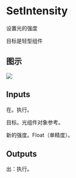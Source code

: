 # SetIntensity

设置光的强度

目标是轻型组件

## 图示

![]($-20221218-20342590.png)

## Inputs

在。执行。

目标。光组件对象参考。

新的强度。Float（单精度）。  

## Outputs

出：执行。
